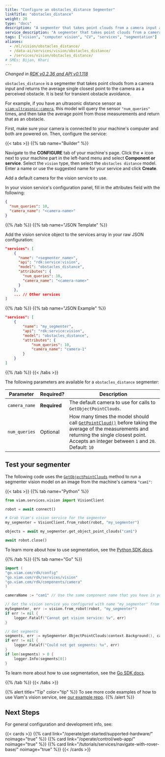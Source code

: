```yaml
---
title: "Configure an obstacles_distance Segmenter"
linkTitle: "obstacles_distance"
weight: 20
type: "docs"
description: "A segmenter that takes point clouds from a camera input and returns the average single closest point to the camera as a perceived obstacle."
service_description: "A segmenter that takes point clouds from a camera input and returns the average single closest point to the camera as a perceived obstacle."
tags: ["vision", "computer vision", "CV", "services", "segmentation"]
aliases:
  - /ml/vision/obstacles_distance/
  - /data-ai/services/vision/obstacles_distance/
  - /services/vision/obstacles_distance/
# SMEs: Bijan, Khari
---
```


_Changed in [RDK v0.2.36 and API v0.1.118](/dev/reference/changelog/#vision-service)_

`obstacles_distance` is a segmenter that takes point clouds from a camera input and returns the average single closest point to the camera as a perceived obstacle.
It is best for transient obstacle avoidance.

For example, if you have an ultrasonic distance sensor as [`viam:ultrasonic:camera`](https://app.viam.com/module/viam/ultrasonic), this model will query the sensor `"num_queries"` times, and then take the average point from those measurements and return that as an obstacle.

First, make sure your camera is connected to your machine's computer and both are powered on.
Then, configure the service:

{{< tabs >}}
{{% tab name="Builder" %}}

Navigate to the **CONFIGURE** tab of your machine's page.
Click the **+** icon next to your machine part in the left-hand menu and select **Component or service**.
Select the `vision` type, then select the `obstacles distance` model.
Enter a name or use the suggested name for your service and click **Create**.

Add a default camera for the vision service to use.

In your vision service's configuration panel, fill in the attributes field with the following:

```json {class="line-numbers linkable-line-numbers"}
{
  "num_queries": 10,
  "camera_name": "<camera-name>"
}
```

{{% /tab %}}
{{% tab name="JSON Template" %}}

Add the vision service object to the services array in your raw JSON configuration:

```json {class="line-numbers linkable-line-numbers"}
"services": [
    {
      "name": "<segmenter_name>",
      "api": "rdk:service:vision",
      "model": "obstacles_distance",
      "attributes": {
        "num_queries": 10,
        "camera_name": "<camera-name>"
      }
    },
    ... // Other services
]
```

{{% /tab %}}
{{% tab name="JSON Example" %}}

```json {class="line-numbers linkable-line-numbers"}
"services": [
    {
        "name": "my_segmenter",
        "api": "rdk:service:vision",
        "model": "obstacles_distance",
        "attributes": {
            "num_queries": 10,
            "camera_name": "camera-1"
        }
    }
]
```

{{% /tab %}}
{{< /tabs >}}

The following parameters are available for a `obstacles_distance` segmenter:

<!-- prettier-ignore -->
| Parameter | Required? | Description |
| --------- | --------- | ----------- |
| `camera_name` | **Required** | The default camera to use for calls to `GetObjectPointClouds`. |
| `num_queries`| Optional  | How many times the model should call [`GetPointCloud()`](/dev/reference/apis/components/camera/#getpointcloud) before taking the average of the measurements and returning the single closest point. Accepts an integer between `1` and `20`. <br> Default: `10`  |

## Test your segmenter

The following code uses the [`GetObjectPointClouds`](/dev/reference/apis/services/vision/#getobjectpointclouds) method to run a segmenter vision model on an image from the machine's camera `"cam1"`:

{{< tabs >}}
{{% tab name="Python" %}}

```python {class="line-numbers linkable-line-numbers"}
from viam.services.vision import VisionClient

robot = await connect()

# Grab Viam's vision service for the segmenter
my_segmenter = VisionClient.from_robot(robot, "my_segmenter")

objects = await my_segmenter.get_object_point_clouds("cam1")

await robot.close()
```

To learn more about how to use segmentation, see the [Python SDK docs](https://python.viam.dev/autoapi/viam/services/vision/index.html).

{{% /tab %}}
{{% tab name="Go" %}}

```go {class="line-numbers linkable-line-numbers"}
import (
"go.viam.com/rdk/config"
"go.viam.com/rdk/services/vision"
"go.viam.com/rdk/components/camera"
)

cameraName := "cam1" // Use the same component name that you have in your machine configuration

// Get the vision service you configured with name "my_segmenter" from the machine
mySegmenter, err := vision.from_robot(robot, "my_segmenter")
if err != nil {
    logger.Fatalf("Cannot get vision service: %v", err)
}

// Get segments
segments, err := mySegmenter.ObjectPointClouds(context.Background(), cameraName, nil)
if err != nil {
    logger.Fatalf("Could not get segments: %v", err)
}
if len(segments) > 0 {
    logger.Info(segments[0])
}
```

To learn more about how to use segmentation, see the [Go SDK docs](https://pkg.go.dev/go.viam.com/rdk/vision).

{{% /tab %}}
{{< /tabs >}}

{{% alert title="Tip" color="tip" %}}
To see more code examples of how to use Viam's vision service, see [our example repo](https://github.com/viamrobotics/vision-service-examples).
{{% /alert %}}

## Next Steps

For general configuration and development info, see:

{{< cards >}}
{{% card link="/operate/get-started/supported-hardware/" noimage="true" %}}
{{% card link="/operate/control/web-app/" noimage="true" %}}
{{% card link="/tutorials/services/navigate-with-rover-base/" noimage="true" %}}
{{< /cards >}}
